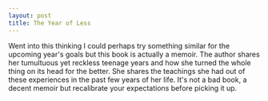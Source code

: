 ```yaml
---
layout: post
title: The Year of Less
---
```


Went into this thinking I could perhaps try something similar for the upcoming year's goals but this book is actually a memoir. The author shares her tumultuous yet reckless teenage years and how she turned the whole thing on its head for the better. She shares the teachings she had out of these experiences in the past few years of her life. It's not a bad book, a decent memoir but recalibrate your expectations before picking it up.


